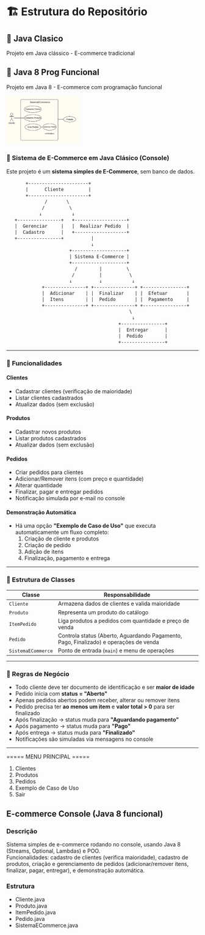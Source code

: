 # 🏗️ Estrutura do Repositório

## 📂 Java Clasico
Projeto em Java clássico - E-commerce tradicional

## 📂 Java 8 Prog Funcional  
Projeto em Java 8 - E-commerce com programação funcional

<img src="./imagenes/diagramacasoUso.png" width="38%" alt="Diagrama Sequencia">

### 🛒 Sistema de E-Commerce em Java Clásico (Console)

Este projeto é um **sistema simples de E-Commerce**, sem banco de dados.

           +----------------------+
           |      Cliente         |
           +----------------------+
                  /       \
                 /         \
                ↓           ↓
       +----------------+   +-------------------+
       |  Gerenciar     |   |  Realizar Pedido  |
       |  Cadastro      |   +-------------------+
       +----------------+          |
                                   ↓
                           +--------------------+
                           | Sistema E-Commerce |
                           +--------------------+
                             /        |         \
                            /         |          \
                           ↓          ↓           ↓
                 +---------------+ +---------------+ +----------------+
                 |  Adicionar    | |  Finalizar    | |  Efetuar       |
                 |  Itens        | |  Pedido       | |  Pagamento     |
                 +---------------+ +---------------+ +----------------+
                                                 \
                                                  ↓
                                             +----------------+
                                             |  Entregar      |
                                             |  Pedido        |
                                             +----------------+

---

### 🚀 Funcionalidades

#### Clientes
- Cadastrar clientes (verificação de maioridade)
- Listar clientes cadastrados
- Atualizar dados (sem exclusão)

#### Produtos
- Cadastrar novos produtos
- Listar produtos cadastrados
- Atualizar dados (sem exclusão)

#### Pedidos
- Criar pedidos para clientes
- Adicionar/Remover itens (com preço e quantidade)
- Alterar quantidade
- Finalizar, pagar e entregar pedidos
- Notificação simulada por e-mail no console

#### Demonstração Automática
- Há uma opção **"Exemplo de Caso de Uso"** que executa automaticamente um fluxo completo:
  1. Criação de cliente e produtos  
  2. Criação de pedido  
  3. Adição de itens  
  4. Finalização, pagamento e entrega  

---

### 🧩 Estrutura de Classes

| Classe | Responsabilidade |
|--------|------------------|
| `Cliente` | Armazena dados de clientes e valida maioridade |
| `Produto` | Representa um produto do catálogo |
| `ItemPedido` | Liga produtos a pedidos com quantidade e preço de venda |
| `Pedido` | Controla status (Aberto, Aguardando Pagamento, Pago, Finalizado) e operações de venda |
| `SistemaECommerce` | Ponto de entrada (`main`) e menu de operações |

---

### 🧠 Regras de Negócio

- Todo cliente deve ter documento de identificação e ser **maior de idade**  
- Pedido inicia com **status = "Aberto"**  
- Apenas pedidos abertos podem receber, alterar ou remover itens  
- Pedido precisa ter **ao menos um item** e **valor total > 0** para ser finalizado  
- Após finalização → status muda para **"Aguardando pagamento"**  
- Após pagamento → status muda para **"Pago"**  
- Após entrega → status muda para **"Finalizado"**  
- Notificações são simuladas via mensagens no console  

---

===== MENU PRINCIPAL =====
1. Clientes
2. Produtos
3. Pedidos
4. Exemplo de Caso de Uso
0. Sair

## E-commerce Console (Java 8 funcional)

### Descrição
Sistema simples de e-commerce rodando no console, usando Java 8 (Streams, Optional, Lambdas) e POO.  
Funcionalidades: cadastro de clientes (verifica maioridade), cadastro de produtos, criação e gerenciamento de pedidos (adicionar/remover itens, finalizar, pagar, entregar), e demonstração automática.

### Estrutura
- Cliente.java
- Produto.java
- ItemPedido.java
- Pedido.java
- SistemaECommerce.java


